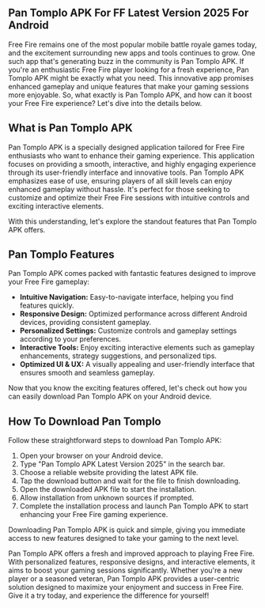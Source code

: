 ## Pan Tomplo APK For FF Latest Version 2025 For Android

Free Fire remains one of the most popular mobile battle royale games today, and the excitement surrounding new apps and tools continues to grow. One such app that's generating buzz in the community is Pan Tomplo APK. If you're an enthusiastic Free Fire player looking for a fresh experience, Pan Tomplo APK might be exactly what you need. This innovative app promises enhanced gameplay and unique features that make your gaming sessions more enjoyable. So, what exactly is Pan Tomplo APK, and how can it boost your Free Fire experience? Let's dive into the details below.

## What is Pan Tomplo APK

Pan Tomplo APK is a specially designed application tailored for Free Fire enthusiasts who want to enhance their gaming experience. This application focuses on providing a smooth, interactive, and highly engaging experience through its user-friendly interface and innovative tools. Pan Tomplo APK emphasizes ease of use, ensuring players of all skill levels can enjoy enhanced gameplay without hassle. It's perfect for those seeking to customize and optimize their Free Fire sessions with intuitive controls and exciting interactive elements.

With this understanding, let's explore the standout features that Pan Tomplo APK offers.

## Pan Tomplo Features

Pan Tomplo APK comes packed with fantastic features designed to improve your Free Fire gameplay:

- **Intuitive Navigation:** Easy-to-navigate interface, helping you find features quickly.
- **Responsive Design:** Optimized performance across different Android devices, providing consistent gameplay.
- **Personalized Settings:** Customize controls and gameplay settings according to your preferences.
- **Interactive Tools:** Enjoy exciting interactive elements such as gameplay enhancements, strategy suggestions, and personalized tips.
- **Optimized UI & UX:** A visually appealing and user-friendly interface that ensures smooth and seamless gameplay.

Now that you know the exciting features offered, let's check out how you can easily download Pan Tomplo APK on your Android device.

## How To Download Pan Tomplo

Follow these straightforward steps to download Pan Tomplo APK:

1. Open your browser on your Android device.
2. Type "Pan Tomplo APK Latest Version 2025" in the search bar.
3. Choose a reliable website providing the latest APK file.
4. Tap the download button and wait for the file to finish downloading.
5. Open the downloaded APK file to start the installation.
6. Allow installation from unknown sources if prompted.
7. Complete the installation process and launch Pan Tomplo APK to start enhancing your Free Fire gaming experience.

Downloading Pan Tomplo APK is quick and simple, giving you immediate access to new features designed to take your gaming to the next level.

Pan Tomplo APK offers a fresh and improved approach to playing Free Fire. With personalized features, responsive designs, and interactive elements, it aims to boost your gaming sessions significantly. Whether you're a new player or a seasoned veteran, Pan Tomplo APK provides a user-centric solution designed to maximize your enjoyment and success in Free Fire. Give it a try today, and experience the difference for yourself!
